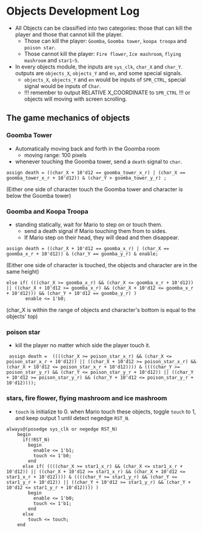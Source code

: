 # Objects Development Log
- All Objects can be classified into two categories: those that can kill the player and those that cannot kill the player.
  - Those can kill the player: `Goomba`, `Goomba tower`, `koopa troopa` and `poison star`.
  - Those cannot kill the player: `Fire flower`, `Ice mashroom`, `flying mashroom` and `star1~5`.
- In every objects module, the inputs are `sys_clk`, `char_X` and `char_Y`. outputs are `objects_X`, `objects_Y` and `en`, and some special signals.
  - `objects_X`, `objects_Y` and `en` would be inputs of `SPR_CTRL`, special signal would be inputs of `Char`.
  - !!! remember to output RELATIVE X_COORDINATE to `SPR_CTRL` !!! or objects will moving with screen scrolling.
## The game mechanics of objects
 ### Goomba Tower
  - Automatically moving back and forth in the Goomba room
    - moving range: 100 pixels
  - whenever touching the Goomba tower, send a `death` signal to `char`.
```
assign death = ((char_X + 10'd12 == goomba_tower_x_r) | (char_X == goomba_tower_x_r + 10'd12)) & (char_Y > goomba_tower_y_r) ;
```
(Either one side of character touch the Goomba tower and character is below the Goomba tower)
### Goomba and Koopa Troopa
 - standing statically, wait for Mario to step on or touch them.
   - send a death signal if Mario touching them from to sides.
   - If Mario step on their head, they will dead and then disappear.
```
assign death = ((char_X + 10'd12 == goomba_x_r) | (char_X == goomba_x_r + 10'd12)) & (char_Y == goomba_y_r) & enable;
```
(Either one side of character is touched, the objects and character are in the same height)
```
else if( (((char_X >= goomba_x_r) && (char_X <= goomba_x_r + 10'd12)) || ((char_X + 10'd12 >= goomba_x_r) && (char_X + 10'd12 <= goomba_x_r + 10'd12))) && (char_Y + 10'd12 == goomba_y_r) )
       enable <= 1'b0;
```
(char_X is within the range of objects and character's bottom is equal to the objects' top)
### poison star
- kill the player no matter which side the player touch it.
```
 assign death =  ((((char_X >= poison_star_x_r) && (char_X <= poison_star_x_r + 10'd12)) || ((char_X + 10'd12 >= poison_star_x_r) && (char_X + 10'd12 <= poison_star_x_r + 10'd12)))) & ((((char_Y >= poison_star_y_r) && (char_Y <= poison_star_y_r + 10'd12)) || ((char_Y + 10'd12 >= poison_star_y_r) && (char_Y + 10'd12 <= poison_star_y_r + 10'd12))));
```
### stars, fire flower, flying mashroom and ice mashroom
- `touch` is initialize to 0. when Mario touch these objects, toggle `touch` to 1, and keep output 1 until detect negedge `RST_N`.
```
always@(posedge sys_clk or negedge RST_N)
    begin
      if(!RST_N)
        begin
          enable <= 1'b1;
          touch <= 1'b0;
        end
      else if( ((((char_X >= star1_x_r) && (char_X <= star1_x_r + 10'd12)) || ((char_X + 10'd12 >= star1_x_r) && (char_X + 10'd12 <= star1_x_r + 10'd12)))) & ((((char_Y >= star1_y_r) && (char_Y <= star1_y_r + 10'd12)) || ((char_Y + 10'd12 >= star1_y_r) && (char_Y + 10'd12 <= star1_y_r + 10'd12)))) ) 
        begin 
          enable <= 1'b0;
          touch <= 1'b1;
        end
      else
        touch <= touch;
    end
```
